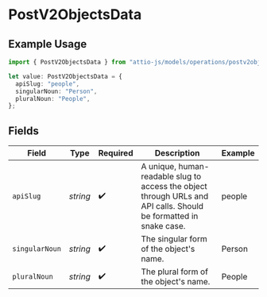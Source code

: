 # PostV2ObjectsData

## Example Usage

```typescript
import { PostV2ObjectsData } from "attio-js/models/operations/postv2objects.js";

let value: PostV2ObjectsData = {
  apiSlug: "people",
  singularNoun: "Person",
  pluralNoun: "People",
};
```

## Fields

| Field                                                                                                             | Type                                                                                                              | Required                                                                                                          | Description                                                                                                       | Example                                                                                                           |
| ----------------------------------------------------------------------------------------------------------------- | ----------------------------------------------------------------------------------------------------------------- | ----------------------------------------------------------------------------------------------------------------- | ----------------------------------------------------------------------------------------------------------------- | ----------------------------------------------------------------------------------------------------------------- |
| `apiSlug`                                                                                                         | *string*                                                                                                          | :heavy_check_mark:                                                                                                | A unique, human-readable slug to access the object through URLs and API calls. Should be formatted in snake case. | people                                                                                                            |
| `singularNoun`                                                                                                    | *string*                                                                                                          | :heavy_check_mark:                                                                                                | The singular form of the object's name.                                                                           | Person                                                                                                            |
| `pluralNoun`                                                                                                      | *string*                                                                                                          | :heavy_check_mark:                                                                                                | The plural form of the object's name.                                                                             | People                                                                                                            |